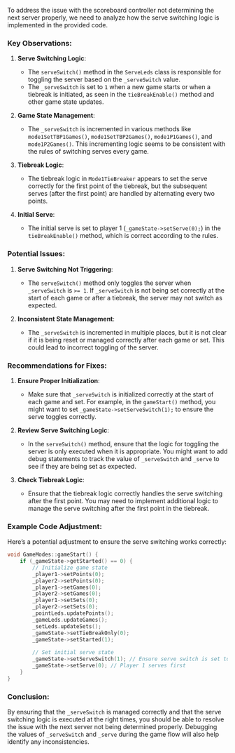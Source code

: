 To address the issue with the scoreboard controller not determining the next server properly, we need to analyze how the serve switching logic is implemented in the provided code. 

### Key Observations:

1. **Serve Switching Logic**:
   - The `serveSwitch()` method in the `ServeLeds` class is responsible for toggling the server based on the `_serveSwitch` value.
   - The `_serveSwitch` is set to `1` when a new game starts or when a tiebreak is initiated, as seen in the `tieBreakEnable()` method and other game state updates.

2. **Game State Management**:
   - The `_serveSwitch` is incremented in various methods like `mode1SetTBP1Games()`, `mode1SetTBP2Games()`, `mode1P1Games()`, and `mode1P2Games()`. This incrementing logic seems to be consistent with the rules of switching serves every game.

3. **Tiebreak Logic**:
   - The tiebreak logic in `Mode1TieBreaker` appears to set the serve correctly for the first point of the tiebreak, but the subsequent serves (after the first point) are handled by alternating every two points.

4. **Initial Serve**:
   - The initial serve is set to player 1 (`_gameState->setServe(0);`) in the `tieBreakEnable()` method, which is correct according to the rules.

### Potential Issues:

1. **Serve Switching Not Triggering**:
   - The `serveSwitch()` method only toggles the server when `_serveSwitch` is `>= 1`. If `_serveSwitch` is not being set correctly at the start of each game or after a tiebreak, the server may not switch as expected.

2. **Inconsistent State Management**:
   - The `_serveSwitch` is incremented in multiple places, but it is not clear if it is being reset or managed correctly after each game or set. This could lead to incorrect toggling of the server.

### Recommendations for Fixes:

1. **Ensure Proper Initialization**:
   - Make sure that `_serveSwitch` is initialized correctly at the start of each game and set. For example, in the `gameStart()` method, you might want to set `_gameState->setServeSwitch(1);` to ensure the serve toggles correctly.

2. **Review Serve Switching Logic**:
   - In the `serveSwitch()` method, ensure that the logic for toggling the server is only executed when it is appropriate. You might want to add debug statements to track the value of `_serveSwitch` and `_serve` to see if they are being set as expected.

3. **Check Tiebreak Logic**:
   - Ensure that the tiebreak logic correctly handles the serve switching after the first point. You may need to implement additional logic to manage the serve switching after the first point in the tiebreak.

### Example Code Adjustment:

Here’s a potential adjustment to ensure the serve switching works correctly:

```cpp
void GameModes::gameStart() {
    if (_gameState->getStarted() == 0) {
        // Initialize game state
        _player1->setPoints(0);
        _player2->setPoints(0);
        _player1->setGames(0);
        _player2->setGames(0);
        _player1->setSets(0);
        _player2->setSets(0);
        _pointLeds.updatePoints();
        _gameLeds.updateGames();
        _setLeds.updateSets();
        _gameState->setTieBreakOnly(0);
        _gameState->setStarted(1);
        
        // Set initial serve state
        _gameState->setServeSwitch(1); // Ensure serve switch is set to start toggling
        _gameState->setServe(0); // Player 1 serves first
    }
}
```

### Conclusion:

By ensuring that the `_serveSwitch` is managed correctly and that the serve switching logic is executed at the right times, you should be able to resolve the issue with the next server not being determined properly. Debugging the values of `_serveSwitch` and `_serve` during the game flow will also help identify any inconsistencies.